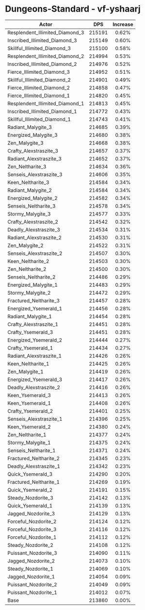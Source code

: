 # Dungeons-Standard - vf-yshaarj
| Actor | DPS | Increase |
|---|:---:|:---:|
|Resplendent_Illimited_Diamond_3|215191|0.62%|
|Inscribed_Illimited_Diamond_3|215149|0.60%|
|Skillful_Illimited_Diamond_3|215100|0.58%|
|Resplendent_Illimited_Diamond_2|214994|0.53%|
|Inscribed_Illimited_Diamond_2|214976|0.52%|
|Fierce_Illimited_Diamond_3|214952|0.51%|
|Skillful_Illimited_Diamond_2|214901|0.49%|
|Fierce_Illimited_Diamond_2|214858|0.47%|
|Fierce_Illimited_Diamond_1|214820|0.45%|
|Resplendent_Illimited_Diamond_1|214813|0.45%|
|Inscribed_Illimited_Diamond_1|214772|0.43%|
|Skillful_Illimited_Diamond_1|214743|0.41%|
|Radiant_Malygite_3|214685|0.39%|
|Energized_Malygite_3|214680|0.38%|
|Zen_Malygite_3|214668|0.38%|
|Crafty_Alexstraszite_3|214657|0.37%|
|Radiant_Alexstraszite_3|214652|0.37%|
|Zen_Neltharite_3|214634|0.36%|
|Senseis_Alexstraszite_3|214606|0.35%|
|Keen_Neltharite_3|214584|0.34%|
|Radiant_Malygite_2|214584|0.34%|
|Energized_Malygite_2|214582|0.34%|
|Senseis_Neltharite_3|214578|0.34%|
|Stormy_Malygite_3|214577|0.33%|
|Crafty_Alexstraszite_2|214542|0.32%|
|Deadly_Alexstraszite_3|214534|0.31%|
|Radiant_Alexstraszite_2|214530|0.31%|
|Zen_Malygite_2|214522|0.31%|
|Senseis_Alexstraszite_2|214507|0.30%|
|Keen_Neltharite_2|214503|0.30%|
|Zen_Neltharite_2|214500|0.30%|
|Senseis_Neltharite_2|214486|0.29%|
|Energized_Malygite_1|214483|0.29%|
|Stormy_Malygite_2|214472|0.29%|
|Fractured_Neltharite_3|214457|0.28%|
|Energized_Ysemerald_1|214456|0.28%|
|Radiant_Malygite_1|214454|0.28%|
|Crafty_Alexstraszite_1|214451|0.28%|
|Crafty_Ysemerald_3|214451|0.28%|
|Energized_Ysemerald_2|214444|0.27%|
|Crafty_Ysemerald_1|214434|0.27%|
|Radiant_Alexstraszite_1|214426|0.26%|
|Keen_Neltharite_1|214425|0.26%|
|Zen_Malygite_1|214419|0.26%|
|Energized_Ysemerald_3|214417|0.26%|
|Deadly_Alexstraszite_2|214416|0.26%|
|Keen_Ysemerald_3|214413|0.26%|
|Keen_Ysemerald_1|214408|0.26%|
|Crafty_Ysemerald_2|214401|0.25%|
|Senseis_Alexstraszite_1|214396|0.25%|
|Keen_Ysemerald_2|214380|0.24%|
|Zen_Neltharite_1|214377|0.24%|
|Stormy_Malygite_1|214375|0.24%|
|Senseis_Neltharite_1|214371|0.24%|
|Fractured_Neltharite_2|214345|0.23%|
|Deadly_Alexstraszite_1|214342|0.23%|
|Quick_Ysemerald_3|214290|0.20%|
|Fractured_Neltharite_1|214269|0.19%|
|Quick_Ysemerald_2|214191|0.15%|
|Steady_Nozdorite_3|214142|0.13%|
|Quick_Ysemerald_1|214139|0.13%|
|Jagged_Nozdorite_3|214129|0.13%|
|Forceful_Nozdorite_2|214124|0.12%|
|Forceful_Nozdorite_3|214116|0.12%|
|Forceful_Nozdorite_1|214112|0.12%|
|Steady_Nozdorite_2|214108|0.12%|
|Puissant_Nozdorite_3|214090|0.11%|
|Jagged_Nozdorite_2|214073|0.10%|
|Steady_Nozdorite_1|214069|0.10%|
|Jagged_Nozdorite_1|214054|0.09%|
|Puissant_Nozdorite_2|214049|0.09%|
|Puissant_Nozdorite_1|214012|0.07%|
|Base|213860|0.00%|
